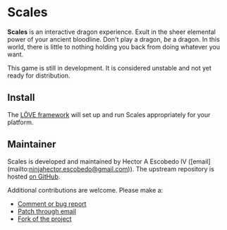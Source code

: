 Scales
======

**Scales** is an interactive dragon experience. Exult in the sheer 
elemental power of your ancient bloodline. Don't play a dragon, _be_ a 
dragon. In this world, there is little to nothing holding you back from 
doing whatever you want.

This game is still in development. It is considered unstable and not
yet ready for distribution.

Install
-------

The [LÖVE framework](https://love2d.org/) will set up and run Scales
appropriately for your platform.

Maintainer
----------

Scales is developed and maintained by Hector A Escobedo IV ([email]
(mailto:ninjahector.escobedo@gmail.com)). The upstream repository is
hosted [on GitHub](https://github.com/HectorAE/scales/).

Additional contributions are welcome. Please make a:
* [Comment or bug report](https://github.com/HectorAE/scales/issues/new/)
* [Patch through email](mailto:ninjahector.escobedo@gmail.com)
* [Fork of the project](https://github.com/HectorAE/scales/fork/)
